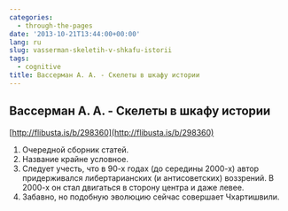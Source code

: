 ```yaml
---
categories:
  - through-the-pages
date: '2013-10-21T13:44:00+00:00'
lang: ru
slug: vasserman-skeletih-v-shkafu-istorii
tags:
  - cognitive
title: Вассерман А. А. - Скелеты в шкафу истории
---
```





## Вассерман А. А. - Скелеты в шкафу истории

[http://flibusta.is/b/298360](http://flibusta.is/b/298360)  

1. Очередной сборник статей.
2. Название крайне условное.
3. Следует учесть, что в 90-х годах (до середины 2000-х) автор придерживался либертарианских (и антисоветских) воззрений. В 2000-х он стал двигаться в сторону центра и даже левее.
4. Забавно, но подобную эволюцию сейчас совершает Чхартишвили.

